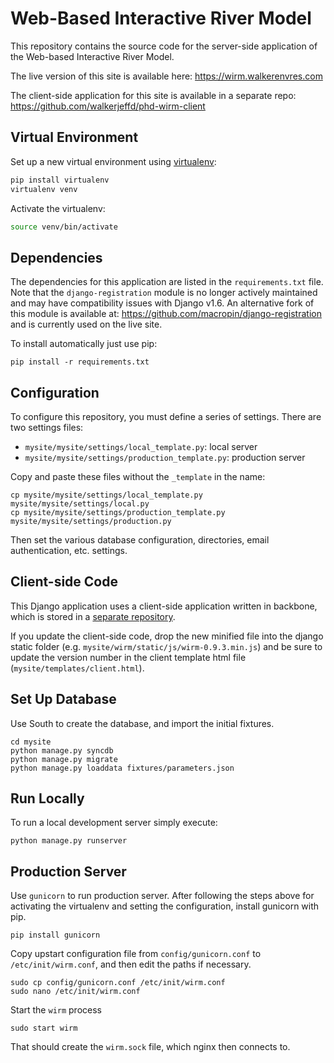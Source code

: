 Web-Based Interactive River Model
=================================

This repository contains the source code for the server-side application of the Web-based Interactive River Model.

The live version of this site is available here: https://wirm.walkerenvres.com

The client-side application for this site is available in a separate repo: https://github.com/walkerjeffd/phd-wirm-client

## Virtual Environment

Set up a new virtual environment using [virtualenv](https://pypi.python.org/pypi/virtualenv):

```bash
pip install virtualenv
virtualenv venv
```

Activate the virtualenv:

```bash
source venv/bin/activate
```

## Dependencies

The dependencies for this application are listed in the `requirements.txt` file. Note that the `django-registration` module is no longer actively maintained and may have compatibility issues with Django v1.6. An alternative fork of this module is available at: https://github.com/macropin/django-registration and is currently used on the live site.

To install automatically just use pip:

```shell
pip install -r requirements.txt
```

## Configuration

To configure this repository, you must define a series of settings. There are two settings files:

- `mysite/mysite/settings/local_template.py`: local server
- `mysite/mysite/settings/production_template.py`: production server

Copy and paste these files without the `_template` in the name:

```shell
cp mysite/mysite/settings/local_template.py mysite/mysite/settings/local.py
cp mysite/mysite/settings/production_template.py mysite/mysite/settings/production.py
```

Then set the various database configuration, directories, email authentication, etc. settings.

## Client-side Code

This Django application uses a client-side application written in backbone, which is stored in a [separate repository](https://github.com/walkerjeffd/phd-wirm-client).

If you update the client-side code, drop the new minified file into the django static folder (e.g. `mysite/wirm/static/js/wirm-0.9.3.min.js`) and be sure to update the version number in the client template html file (`mysite/templates/client.html`).

## Set Up Database

Use South to create the database, and import the initial fixtures.

```shell
cd mysite
python manage.py syncdb
python manage.py migrate
python manage.py loaddata fixtures/parameters.json
```

## Run Locally

To run a local development server simply execute:

```shell
python manage.py runserver
```

## Production Server

Use `gunicorn` to run production server. After following the steps above for activating the virtualenv and setting the configuration, install gunicorn with pip.

```
pip install gunicorn
```

Copy upstart configuration file from `config/gunicorn.conf` to `/etc/init/wirm.conf`, and then edit the paths if necessary.

```
sudo cp config/gunicorn.conf /etc/init/wirm.conf
sudo nano /etc/init/wirm.conf
```

Start the `wirm` process

```
sudo start wirm
```

That should create the `wirm.sock` file, which nginx then connects to.
